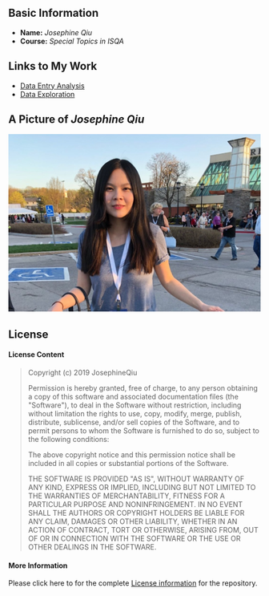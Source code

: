 ## Basic Information  
* **Name:** _Josephine Qiu_  
* **Course:** _Special Topics in ISQA_  

## Links to My Work  
* [Data Entry Analysis](https://www.google.com)
* [Data Exploration](https://www.google.com)
## A Picture of _Josephine Qiu_
![Josephine Qiu](josephine_qiu.jpg)
## License  
#### License Content  
>Copyright (c) 2019 JosephineQiu
>  
>Permission is hereby granted, free of charge, to any person obtaining a copy
of this software and associated documentation files (the "Software"), to deal
in the Software without restriction, including without limitation the rights
to use, copy, modify, merge, publish, distribute, sublicense, and/or sell
copies of the Software, and to permit persons to whom the Software is
furnished to do so, subject to the following conditions:
>
>The above copyright notice and this permission notice shall be included in all
copies or substantial portions of the Software.
>
>THE SOFTWARE IS PROVIDED "AS IS", WITHOUT WARRANTY OF ANY KIND, EXPRESS OR
IMPLIED, INCLUDING BUT NOT LIMITED TO THE WARRANTIES OF MERCHANTABILITY,
FITNESS FOR A PARTICULAR PURPOSE AND NONINFRINGEMENT. IN NO EVENT SHALL THE
AUTHORS OR COPYRIGHT HOLDERS BE LIABLE FOR ANY CLAIM, DAMAGES OR OTHER
LIABILITY, WHETHER IN AN ACTION OF CONTRACT, TORT OR OTHERWISE, ARISING FROM,
OUT OF OR IN CONNECTION WITH THE SOFTWARE OR THE USE OR OTHER DEALINGS IN THE
SOFTWARE.
#### More Information  
Please click here to for the complete [License information](https://opensource.org/licenses/MIT) for the repository.
